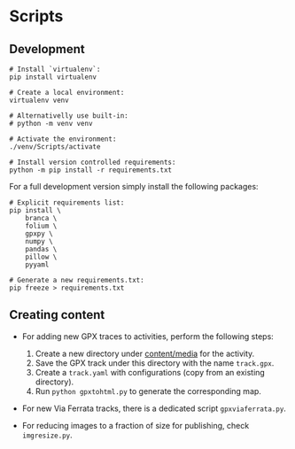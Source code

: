 # Scripts

## Development

```shell
# Install `virtualenv`:
pip install virtualenv

# Create a local environment:
virtualenv venv

# Alternativelly use built-in:
# python -m venv venv

# Activate the environment:
./venv/Scripts/activate

# Install version controlled requirements:
python -m pip install -r requirements.txt
```

For a full development version simply install the following packages:

```shell
# Explicit requirements list:
pip install \
    branca \
    folium \
    gpxpy \
    numpy \
    pandas \
    pillow \
    pyyaml

# Generate a new requirements.txt:
pip freeze > requirements.txt
```

## Creating content

- For adding new GPX traces to activities, perform the following steps:

    1. Create a new directory under [content/media](#) for the activity.
    1. Save the GPX track under this directory with the name `track.gpx`.
    1. Create a `track.yaml` with configurations (copy from an existing directory).
    1. Run `python gpxtohtml.py` to generate the corresponding map.

- For new Via Ferrata tracks, there is a dedicated script `gpxviaferrata.py`.

- For reducing images to a fraction of size for publishing, check `imgresize.py`.